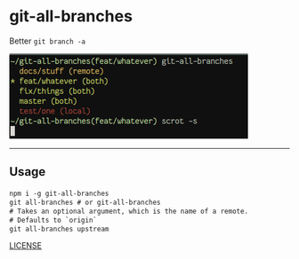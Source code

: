 # git-all-branches

Better `git branch -a`

![screenshot](/screenshot.png?raw=true)

--------

## Usage

```shell
npm i -g git-all-branches
git all-branches # or git-all-branches
# Takes an optional argument, which is the name of a remote.
# Defaults to `origin`
git all-branches upstream
```

[LICENSE](./LICENSE.md)
